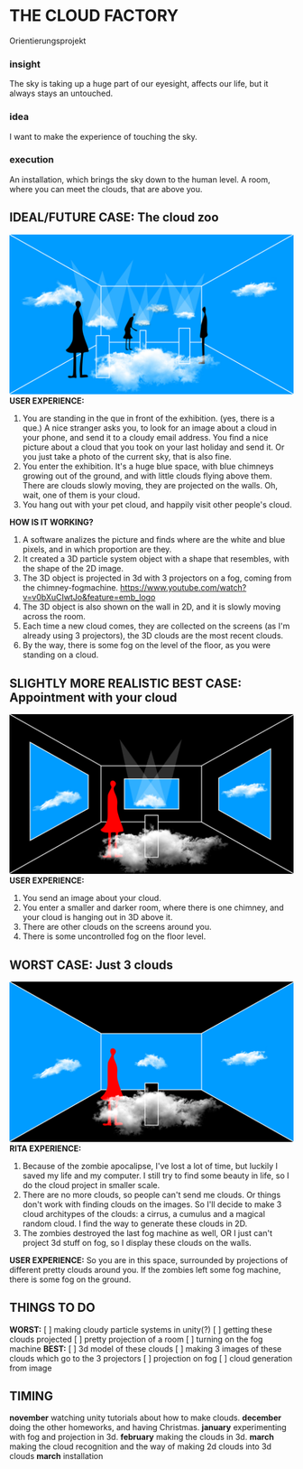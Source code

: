 # **THE CLOUD FACTORY**
Orientierungsprojekt

### **insight**
The sky is taking up a huge part of our eyesight, affects our life, 
but it always stays an untouched.

### **idea**
I want to make the experience of touching the sky. 

### **execution**
An installation, which brings the sky down to the human level. 
A room, where you can meet the clouds, that are above you.

## **IDEAL/FUTURE CASE: The cloud zoo**
![alt text](https://github.com/ritaeperjesi/cloudfactory/blob/master/1.jpg)
**USER EXPERIENCE:**
1. You are standing in the que in front of the exhibition. (yes, there is a que.)
A nice stranger asks you, to look for an image about a cloud in your phone, and send it to a cloudy email address. You find a nice picture about a cloud that you took on your last holiday and send it. Or you just take a photo of the current sky, that is also fine. 
2. You enter the exhibition. It's a huge blue space, with blue chimneys growing out of the ground, and with little clouds flying above them. There are clouds slowly moving, they are projected on the walls. Oh, wait, one of them is your cloud. 
3. You hang out with your pet cloud, and happily visit other people's cloud. 

**HOW IS IT WORKING?**
1. A software analizes the picture and finds where are the white and blue pixels, and in which proportion are they.
2. It created a 3D particle system object with a shape that resembles, with the shape of the 2D image.
3. The 3D object is projected in 3d with 3 projectors on a fog, coming from the chimney-fogmachine. 
https://www.youtube.com/watch?v=v0bXuCIwtJo&feature=emb_logo
4. The 3D object is also shown on the wall in 2D, and it is slowly moving across the room.
5. Each time a new cloud comes, they are collected on the screens (as I'm already using 3 projectors), the 3D clouds are the most recent clouds. 
6. By the way, there is some fog on the level of the floor, as you were standing on a cloud.

## **SLIGHTLY MORE REALISTIC BEST CASE: Appointment with your cloud**
![alt text](https://github.com/ritaeperjesi/cloudfactory/blob/master/2.jpg)
**USER EXPERIENCE:**
1. You send an image about your cloud.
2. You enter a smaller and darker room, where there is one chimney, and your cloud is hanging out in 3D above it. 
3. There are other clouds on the screens around you.
4. There is some uncontrolled fog on the floor level.

## **WORST CASE: Just 3 clouds**
![alt text](https://github.com/ritaeperjesi/cloudfactory/blob/master/3.jpg)
**RITA EXPERIENCE:**
1. Because of the zombie apocalipse, I've lost a lot of time, but luckily I saved my life and my computer. I still try to find some beauty in life, so I do the cloud project in smaller scale.
2. There are no more clouds, so people can't send me clouds. Or things don't work with finding clouds on the images. 
So I'll decide to make 3 cloud architypes of the clouds: a cirrus, a cumulus and a magical random cloud.
I find the way to generate these clouds in 2D.
4. The zombies destroyed the last fog machine as well, OR I just can't project 3d stuff on fog, so I display these clouds on the walls. 

**USER EXPERIENCE:**
So you are in this space, surrounded by projections of different pretty clouds around you. If the zombies left some fog machine, there is some fog on the ground. 

## **THINGS TO DO**
**WORST:**
[ ] making cloudy particle systems in unity(?)
[ ] getting these clouds projected 
[ ] pretty projection of a room
[ ] turning on the fog machine
**BEST:**
[ ] 3d model of these clouds
[ ] making 3 images of these clouds which go to the 3 projectors
[ ] projection on fog
[ ] cloud generation from image 

## **TIMING**
**november**
watching unity tutorials about how to make clouds.
**december**
doing the other homeworks, and having Christmas.
**january**
experimenting with fog and projection in 3d.
**february**
making the clouds in 3d.
**march**
making the cloud recognition and the way of making 2d clouds into 3d clouds
**march**
installation
